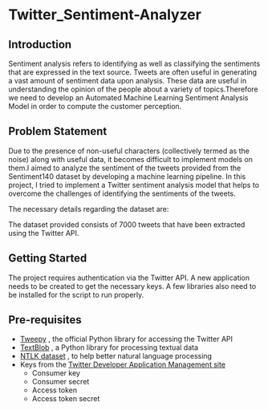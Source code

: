 # Twitter_Sentiment-Analyzer

## Introduction 

Sentiment analysis refers to identifying as well as classifying the sentiments that are expressed in the text source. Tweets are often useful in generating a vast amount of sentiment data upon analysis. These data are useful in understanding the opinion of the people about a variety of topics.Therefore we need to develop an Automated Machine Learning Sentiment Analysis Model in order to compute the customer perception.


## Problem Statement
Due to the presence of non-useful characters (collectively termed as the noise) along with useful data, it becomes difficult to implement models on them.I aimed to analyze the sentiment of the tweets provided from the Sentiment140 dataset by developing a machine learning pipeline.
In this project, I tried to implement a Twitter sentiment analysis model that helps to overcome the challenges of identifying the sentiments of the tweets. 

The necessary details regarding the dataset are:

The dataset provided consists of 7000 tweets that have been extracted using the Twitter API.


## Getting Started 
The project requires authentication via the Twitter API. A new application needs to be created to get the necessary keys. A few libraries also need to be installed for the script to run properly.

## Pre-requisites 

* [Tweepy](https://www.tweepy.org/) , the official Python library for accessing the Twitter API 
* [TextBlob](https://textblob.readthedocs.io/en/dev/) , a Python library for processing textual data 
* [NTLK dataset](https://www.nltk.org/) , to help better natural language processing 
* Keys from the [Twitter Developer Application Management site](https://twitter.com/i/flow/login?input_flow_data=%7B%22requested_variant%22%3A%22eyJyZWRpcmVjdF9hZnRlcl9sb2dpbiI6Imh0dHBzOi8vZGV2ZWxvcGVyLnR3aXR0ZXIuY29tL2FwcHMifQ%3D%3D%22%7D)
   * Consumer key 
   * Consumer secret 
   * Access token 
   * Access token secret 



